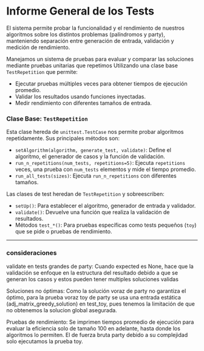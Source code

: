 # Informe General de los Tests


El sistema permite probar la funcionalidad y el rendimiento de nuestros algoritmos sobre los distintos problemas (palíndromos y party), manteniendo separación entre generación de entrada, validación y medición de rendimiento.

Manejamos un sistema de pruebas para evaluar y comparar las soluciones mediante pruebas unitarias que repetimos Utilizando una clase base `TestRepetition` que permite:

- Ejecutar pruebas múltiples veces para obtener tiempos de ejecución promedio.
- Validar los resultados usando funciones inyectadas.
- Medir rendimiento con diferentes tamaños de entrada.

### Clase Base: `TestRepetition`

Esta clase hereda de `unittest.TestCase` nos permite probar algoritmos repetidamente. Sus principales métodos son:

- `setAlgorithm(algorithm, generate_test, validate)`: Define el algoritmo, el generador de casos y la función de validación.
- `run_n_repetitions(num_tests, repetitions=5)`: Ejecuta `repetitions` veces, una prueba con `num_tests` elementos y mide el tiempo promedio.
- `run_all_tests(sizes)`: Ejecuta `run_n_repetitions` con diferentes tamaños.

Las clases de test heredan de `TestRepetition` y sobreescriben:

- `setUp()`: Para establecer el algoritmo, generador de entrada y validador.
- `validate()`: Devuelve una función que realiza la validación de resultados.
- Métodos `test_*()`: Para pruebas específicas como tests pequeños (`toy`) que se pide o pruebas de rendimiento.
---

### consideraciones

validate en tests grandes de party: Cuando expected es None, hace que la validación se enfoque en la estructura del resultado debido a que se generan los casos y estos pueden tener multiples soluciones validas 

Soluciones no óptimas: Como la solución voraz de party no garantiza el óptimo, para la prueba voraz toy de party se usa una entrada estática (adj_matrix_greedy_solution) en test_toy, pues tenemos la limitación de que no obtenemos la solucion global asegurada.

Pruebas de rendimiento: Se imprimen tiempos promedio de ejecución para evaluar la eficiencia solo de tamaño 100 en adelante, hasta donde los algoritmos lo permiten. El de fuerza bruta party debido a su complejidad solo ejecutamos la prueba toy.

